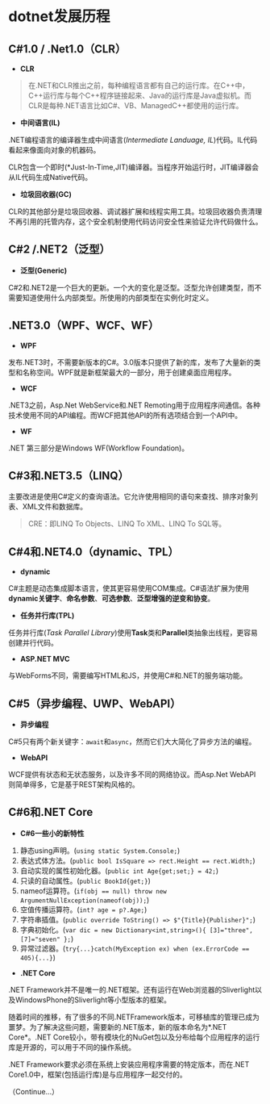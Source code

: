 # dotnet发展历程      

## C#1.0 / .Net1.0（CLR）    

- **CLR**    

> 在.NET和CLR推出之前，每种编程语言都有自己的运行库。在C++中，C++运行库与每个C++程序链接起来、Java的运行库是Java虚拟机。而CLR是每种.NET语言比如C#、VB、ManagedC++都使用的运行库。    


- **中间语言(IL)**    

.NET编程语言的编译器生成中间语言(*Intermediate Landuage, IL*)代码。IL代码看起来像面向对象的机器码。    

CLR包含一个即时(*Just-In-Time,JIT)编译器。当程序开始运行时，JIT编译器会从IL代码生成Native代码。  


- **垃圾回收器(GC)**    

CLR的其他部分是垃圾回收器、调试器扩展和线程实用工具。垃圾回收器负责清理不再引用的托管内存，这个安全机制使用代码访问安全性来验证允许代码做什么。    



## C#2 /.NET2（泛型）    

- **泛型(Generic)**    

C#2和.NET2是一个巨大的更新。一个大的变化是泛型。泛型允许创建类型，而不需要知道使用什么内部类型。所使用的内部类型在实例化时定义。    



## .NET3.0（WPF、WCF、WF）    

- **WPF**  

发布.NET3时，不需要新版本的C#。3.0版本只提供了新的库，发布了大量新的类型和名称空间。WPF就是新框架最大的一部分，用于创建桌面应用程序。    

- **WCF**  

.NET3之前，Asp.Net WebService和.NET Remoting用于应用程序间通信。各种技术使用不同的API编程。而WCF把其他API的所有选项结合到一个API中。    

- **WF**    

.NET 第三部分是Windows WF(Workflow Foundation)。    


## C#3和.NET3.5（LINQ）    

主要改进是使用C#定义的查询语法。它允许使用相同的语句来查找、排序对象列表、XML文件和数据库。    

> CRE：即LINQ To Objects、LINQ To XML、LINQ To SQL等。    


## C#4和.NET4.0（dynamic、TPL）    

- **dynamic**    

C#主题是动态集成脚本语言，使其更容易使用COM集成。C#语法扩展为使用**dynamic关键字**、**命名参数**、**可选参数**、**泛型增强的逆变和协变**。    

- **任务并行库(TPL)**    

任务并行库(*Task Parallel Library*)使用**Task**类和**Parallel**类抽象出线程，更容易创建并行代码。    

- **ASP.NET MVC**    

与WebForms不同，需要编写HTML和JS，并使用C#和.NET的服务端功能。    


## C#5（异步编程、UWP、WebAPI）    

- **异步编程**    

C#5只有两个新关键字：`await`和`async`，然而它们大大简化了异步方法的编程。    

- **WebAPI**    

WCF提供有状态和无状态服务，以及许多不同的网络协议。而Asp.Net WebAPI则简单得多，它是基于REST架构风格的。    


## C#6和.NET Core    

- **C#6一些小的新特性**    

1. 静态using声明。(`using static System.Console;`)  
2. 表达式体方法。(`public bool IsSquare => rect.Height == rect.Width;`)  
3. 自动实现的属性初始化器。(`public int Age{get;set;} = 42;`)  
4. 只读的自动属性。(`public BookId{get;}`)  
5. nameof运算符。(`if(obj == null) throw new ArgumentNullException(nameof(obj));`)  
6. 空值传播运算符。(`int? age = p?.Age;`)  
7. 字符串插值。(`public override ToString() => $"{Title}{Publisher}";`)  
8. 字典初始化。(`var dic = new Dictionary<int,string>(){ [3]="three", [7]="seven" };`)    
9. 异常过滤器。(`try{...}catch(MyException ex) when (ex.ErrorCode == 405){...}`)  


- **.NET Core**    

.NET Framework并不是唯一的.NET框架。还有运行在Web浏览器的Sliverlight以及WindowsPhone的Sliverlight等小型版本的框架。    

随着时间的推移，有了很多的不同.NETFramework版本，可移植库的管理已成为噩梦。为了解决这些问题，需要新的.NET版本，新的版本命名为*.NET Core*。.NET Core较小，带有模块化的NuGet包以及分布给每个应用程序的运行库是开源的，可以用于不同的操作系统。    

.NET Framework要求必须在系统上安装应用程序需要的特定版本，而在.NET Core1.0中，框架(包括运行库)是与应用程序一起交付的。    


（Continue...）  